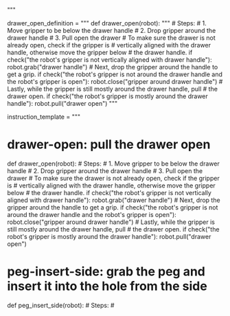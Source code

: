 

"""

drawer_open_definition = """
def drawer_open(robot):
    """
    # Steps:
    #  1. Move gripper to be below the drawer handle
    #  2. Drop gripper around the drawer handle
    #  3. Pull open the drawer
    # To make sure the drawer is not already open, check if the gripper is
    # vertically aligned with the drawer handle, otherwise move the gripper below
    # the drawer handle.
    if check("the robot's gripper is not vertically aligned with drawer handle"):
        robot.grab("drawer handle")
    # Next, drop the gripper around the handle to get a grip.
    if check("the robot's gripper is not around the drawer handle and the robot's gripper is open"):
        robot.close("gripper around drawer handle")
    # Lastly, while the gripper is still mostly around the drawer handle, pull
    # the drawer open.
    if check("the robot's gripper is mostly around the drawer handle"):
        robot.pull("drawer open")
"""

instruction_template = """
# drawer-open: pull the drawer open
def drawer_open(robot):
    # Steps:
    #  1. Move gripper to be below the drawer handle
    #  2. Drop gripper around the drawer handle
    #  3. Pull open the drawer
    # To make sure the drawer is not already open, check if the gripper is
    # vertically aligned with the drawer handle, otherwise move the gripper below
    # the drawer handle.
    if check("the robot's gripper is not vertically aligned with drawer handle"):
        robot.grab("drawer handle")
    # Next, drop the gripper around the handle to get a grip.
    if check("the robot's gripper is not around the drawer handle and the robot's gripper is open"):
        robot.close("gripper around drawer handle")
    # Lastly, while the gripper is still mostly around the drawer handle, pull
    # the drawer open.
    if check("the robot's gripper is mostly around the drawer handle"):
        robot.pull("drawer open")

# peg-insert-side: grab the peg and insert it into the hole from the side
def peg_insert_side(robot):
    # Steps:
    # 